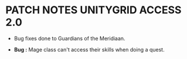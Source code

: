 # PATCH NOTES UNITYGRID ACCESS 2.0

- Bug fixes done to Guardians of the Meridiaan.

- **Bug :** Mage class can't access their skills when doing a quest.

